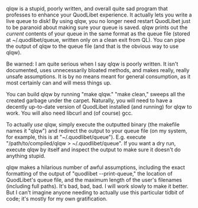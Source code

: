 qlqw is a stupid, poorly written, and overall quite sad program that professes to enhance your QuodLibet experience. It actually lets you write a live queue to disk! By using qlqw, you no longer need restart QuodLibet just to be paranoid about making sure your queue is saved. qlqw prints out the _current_ contents of your queue in the same format as the queue file (stored at ~/.quodlibet/queue, written only on a clean exit from QL). You can pipe the output of qlqw to the queue file (and that is the obvious way to use qlqw). 

Be warned: I am quite serious when I say qlqw is poorly written. It isn't documented, uses unnecessarily bloated methods, and makes really, really unsafe assumptions. It is by no means meant for general consumption, as it most certainly can and will mess things up. 

You can build qlqw by running "make qlqw." "make clean," sweeps all the created garbage under the carpet. Naturally, you will need to have a decently up-to-date version of QuodLibet installed (and running) for qlqw to work. You will also need libcurl and (of course) gcc. 

To actually _use_ qlqw, simply execute the outputted binary (the makefile names it "qlqw") and redirect the output to your queue file (on my system, for example, this is at "~/.quodlibet/queue"). E.g. execute "/path/to/compiled/qlqw > ~/.quodlibet/queue". If you want a dry run, execute qlqw by itself and inspect the output to make sure it doesn't do anything stupid. 

qlqw makes a hilarious number of awful assumptions, including the exact formatting of the output of "quodlibet --print-queue," the location of QuodLibet's queue file, and the maximum length of the user's filenames (including full paths). It's bad, bad, bad. I will work slowly to make it better. But I can't imagine anyone needing to actually use this particular tidbit of code; it's mostly for my own gratification. 
